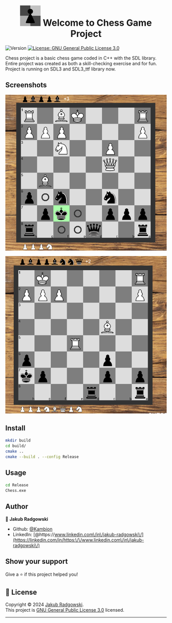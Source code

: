<h1 align="center"><img src="https://github.com/Kambion/Chess/blob/master/icon.png" width="64px"/> Welcome to Chess Game Project</h1>
<p>
  <img alt="Version" src="https://img.shields.io/badge/version-1.0.0-blue.svg?cacheSeconds=2592000" />
  <a href="https://www.gnu.org/licenses/gpl-3.0.html" target="_blank">
    <img alt="License: GNU General Public License 3.0" src="https://img.shields.io/badge/License-GNU General Public License 3.0-yellow.svg" />
  </a>
</p>

Chess project is a basic chess game coded in C++ with the SDL library. Entire project was created as both a skill-checking exercise and for fun. Project is running on SDL3 and SDL3_ttf library now.

## Screenshots
![alt text](https://github.com/Kambion/Chess/blob/master/screenshots/screen2.png?raw=true)

![alt text](https://github.com/Kambion/Chess/blob/master/screenshots/screen3.png?raw=true)

## Install

```sh
mkdir build
cd build/
cmake ..
cmake --build . --config Release
```

## Usage

```sh
cd Release
Chess.exe
```

## Author

👤 **Jakub Radgowski**

* Github: [@Kambion](https://github.com/Kambion)
* LinkedIn: [@https:\/\/www.linkedin.com\/in\/jakub-radgowski\/](https://linkedin.com/in/https:\/\/www.linkedin.com\/in\/jakub-radgowski\/)

## Show your support

Give a ⭐️ if this project helped you!

## 📝 License

Copyright © 2024 [Jakub Radgowski](https://github.com/Kambion).<br />
This project is [GNU General Public License 3.0](https://www.gnu.org/licenses/gpl-3.0.html) licensed.

***
